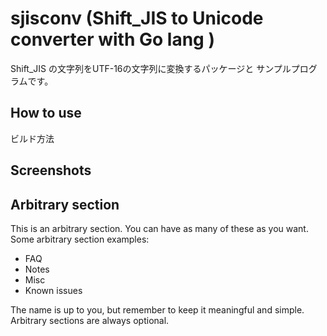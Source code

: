sjisconv (Shift_JIS to Unicode converter with Go lang )
===========

Shift_JIS の文字列をUTF-16の文字列に変換するパッケージと
サンプルプログラムです。

How to use
----------

ビルド方法


Screenshots
-----------


Arbitrary section
-----------------

This is an arbitrary section. You can have as many of these as you want.
Some arbitrary section examples:

* FAQ
* Notes
* Misc
* Known issues

The name is up to you, but remember to keep it meaningful and simple. Arbitrary sections are always optional.
